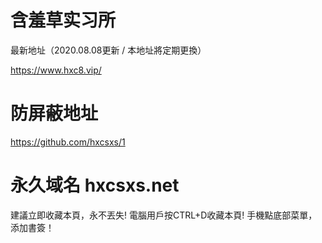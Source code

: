 # 含羞草实习所
最新地址（2020.08.08更新 / 本地址將定期更換）

https://www.hxc8.vip/

# 防屏蔽地址
https://github.com/hxcsxs/1

# 永久域名 hxcsxs.net

建議立即收藏本頁，永不丟失!
電腦用戶按CTRL+D收藏本頁!
手機點底部菜單，添加書簽！
